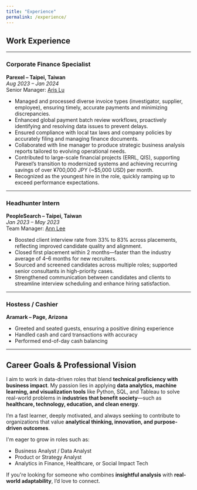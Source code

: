 ```yaml
---
title: "Experience"
permalink: /experience/
---
```


## Work Experience

---

### **Corporate Finance Specialist**  
**Parexel – Taipei, Taiwan**  
_Aug 2023 – Jan 2024_  
Senior Manager: [Aris Lu](https://www.linkedin.com/in/aris-lu-2b7b2b87/)

- Managed and processed diverse invoice types (investigator, supplier, employee), ensuring timely, accurate payments and minimizing discrepancies.  
- Enhanced global payment batch review workflows, proactively identifying and resolving data issues to prevent delays.  
- Ensured compliance with local tax laws and company policies by accurately filing and managing finance documents.  
- Collaborated with line manager to produce strategic business analysis reports tailored to evolving operational needs.  
- Contributed to large-scale financial projects (ERRL, QIS), supporting Parexel’s transition to modernized systems and achieving recurring savings of over ¥700,000 JPY (~$5,000 USD) per month.  
- Recognized as the youngest hire in the role, quickly ramping up to exceed performance expectations.

---

### **Headhunter Intern**  
**PeopleSearch – Taipei, Taiwan**  
_Jan 2023 – May 2023_  
Team Manager: [Ann Lee](https://www.linkedin.com/in/annleepst/)

- Boosted client interview rate from 33% to 83% across placements, reflecting improved candidate quality and alignment.  
- Closed first placement within 2 months—faster than the industry average of 4–6 months for new recruiters.  
- Sourced and screened candidates across multiple roles; supported senior consultants in high-priority cases.  
- Strengthened communication between candidates and clients to streamline interview scheduling and enhance hiring satisfaction.

---

### **Hostess / Cashier**  
**Aramark – Page, Arizona**

- Greeted and seated guests, ensuring a positive dining experience  
- Handled cash and card transactions with accuracy  
- Performed end-of-day cash balancing

---

## Career Goals & Professional Vision

I aim to work in data-driven roles that blend **technical proficiency with business impact**. My passion lies in applying **data analytics, machine learning, and visualization tools** like Python, SQL, and Tableau to solve real-world problems in **industries that benefit society**—such as **healthcare, technology, education, and clean energy**.

I’m a fast learner, deeply motivated, and always seeking to contribute to organizations that value **analytical thinking, innovation, and purpose-driven outcomes**.

I'm eager to grow in roles such as:
- Business Analyst / Data Analyst  
- Product or Strategy Analyst  
- Analytics in Finance, Healthcare, or Social Impact Tech

If you're looking for someone who combines **insightful analysis** with **real-world adaptability**, I’d love to connect.
